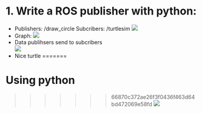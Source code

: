 # 1. Write a ROS publisher with python:
+ Publishers: /draw_circle
  Subcribers: /turtlesim
![](https://i.imgur.com/jSuEieX.png)
+ Graph: 
![](https://i.imgur.com/9aRDT1i.png)
+ Data publihsers send to subcribers  
![](https://i.imgur.com/H7JazFZ.png)
+ Nice turtle 
=======
# Using python
>>>>>>> 66870c372ae26f3f0436f463d64bd472069e58fd
![](https://i.imgur.com/ppECj4g.png)

